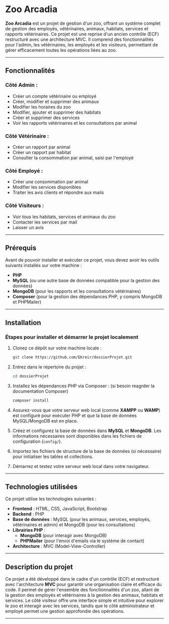 # Zoo Arcadia

**Zoo Arcadia** est un projet de gestion d'un zoo, offrant un système complet de gestion des employés, vétérinaires, animaux, habitats, services et rapports vétérinaires. Ce projet est une reprise d'un ancien contrôle (ECF) restructuré avec une architecture MVC. Il comprend des fonctionnalités pour l'admin, les vétérinaires, les employés et les visiteurs, permettant de gérer efficacement toutes les opérations liées au zoo.

---

## Fonctionnalités

### Côté **Admin** :
- Créer un compte vétérinaire ou employé
- Créer, modifier et supprimer des animaux
- Modifier les horaires du zoo
- Modifier, ajouter et supprimer des habitats
- Créer et supprimer des services
- Voir les rapports vétérinaires et les consultations par animal

### Côté **Vétérinaire** :
- Créer un rapport par animal
- Créer un rapport par habitat
- Consulter la consommation par animal, saisi par l'employé

### Côté **Employé** :
- Créer une consommation par animal
- Modifier les services disponibles
- Traiter les avis clients et répondre aux mails

### Côté **Visiteurs** :
- Voir tous les habitats, services et animaux du zoo
- Contacter les services par mail
- Laisser un avis

---

## Prérequis

Avant de pouvoir installer et exécuter ce projet, vous devez avoir les outils suivants installés sur votre machine :

- **PHP**
- **MySQL** (ou une autre base de données compatible pour la gestion des données)
- **MongoDB** (pour les rapports et les consultations vétérinaires)
- **Composer** (pour la gestion des dépendances PHP, y compris MongoDB et PHPMailer)

---

## Installation

### Étapes pour installer et démarrer le projet localement

1. Clonez ce dépôt sur votre machine locale :

    ```bash
    git clone https://github.com/EKreir/dossierProjet.git
    ```

2. Entrez dans le répertoire du projet :

    ```bash
    cd dossierProjet
    ```

3. Installez les dépendances PHP via Composer : (si besoin reagrder la documentation Composer)

    ```bash
    composer install
    ```

4. Assurez-vous que votre serveur web local (comme **XAMPP** ou **WAMP**) est configuré pour exécuter PHP et que la base de données MySQL/MongoDB est en place.

5. Créez et configurez la base de données dans **MySQL** et **MongoDB**. Les informations nécessaires sont disponibles dans les fichiers de configuration (`config/`).

6. Importez les fichiers de structure de la base de données (si nécessaire) pour initialiser les tables et collections.

7. Démarrez et testez votre serveur web local dans votre navigateur.

---

## Technologies utilisées

Ce projet utilise les technologies suivantes :

- **Frontend** : HTML, CSS, JavaScript, Bootstrap
- **Backend** : PHP
- **Base de données** : MySQL (pour les animaux, services, employés, vétérinaires et admin) et MongoDB (pour les consultations)
- **Librairies PHP** :
  - **MongoDB** (pour interagir avec MongoDB)
  - **PHPMailer** (pour l'envoi d'emails via le système de contact)
- **Architecture** : MVC (Model-View-Controller)

---

## Description du projet

Ce projet a été développé dans le cadre d'un contrôle (ECF) et restructuré avec l'architecture **MVC** pour garantir une organisation claire et efficace du code. Il permet de gérer l'ensemble des fonctionnalités d'un zoo, allant de la gestion des employés et vétérinaires à la gestion des animaux, habitats et services. Le côté visiteur offre une interface simple et intuitive pour explorer le zoo et interagir avec les services, tandis que le côté administrateur et employé permet une gestion approfondie des opérations.

---